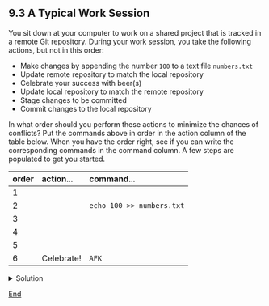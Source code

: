 ## 9.3 A Typical Work Session

You sit down at your computer to work on a shared project that is tracked in a remote Git repository. During your work session, you take the following actions, but not in this order:

* Make changes by appending the number ```100``` to a text file ```numbers.txt```
* Update remote repository to match the local repository
* Celebrate your success with beer(s)
* Update local repository to match the remote repository
* Stage changes to be committed
* Commit changes to the local repository

In what order should you perform these actions to minimize the chances of conflicts? Put the commands above in order in the action column of the table below. When you have the order right, see if you can write the corresponding commands in the command column. A few steps are populated to get you started.

order | action... | command...
:- | :- | :-
1 | |
2 | | ```echo 100 >> numbers.txt```
3 | |
4 | |
5 | |
6 | Celebrate! | ```AFK```

<details>
  <summary>
    Solution
  </summary>
  
  <table>
    <tr>
      <th>order</th>
      <th>action...</th>
      <th>command...</th>
    </tr>
    <tr>
      <td>1</td>
      <td>Update local</td>
      <td><code>git pull origin master</code></td>
    </tr>
    <tr>
      <td>2</td>
      <td>Make changes</td>
      <td><code>echo 100 >> numbers.txt</code></td>
    </tr>
    <tr>
      <td>3</td>
      <td>Stage changes</td>
      <td><code>git add numbers.txt</code></td>
    </tr>
    <tr>
      <td>4</td>
      <td>Commit changes</td>
      <td><code>git commit -m "Add 100 to numbers.txt"</code></td>
    </tr>
    <tr>
      <td>5</td>
      <td>Update remote</td>
      <td><code>git push origin master</code></td>
    </tr>
    <tr>
      <td>6</td>
      <td>Celebrate!</td>
      <td><code>AFK</code></td>
    </tr>
  </table>
</details>

[End]()
